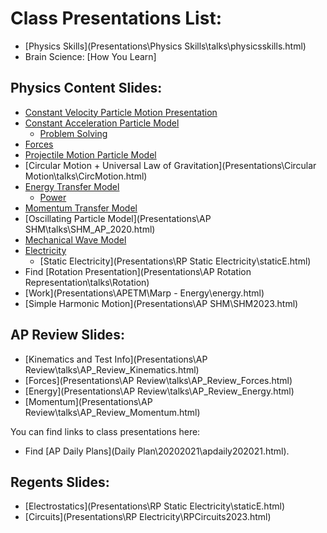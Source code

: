 # Class Presentations List:

  - [Physics Skills](Presentations\Physics Skills\talks\physicsskills.html)
  - Brain Science: [How You Learn]

## Physics Content Slides:

  - [Constant Velocity Particle Motion Presentation](Presentations\APCVPM\talks\APCVPM.html)
  - [Constant Acceleration Particle Model](Presentations\APCAPM\talks\APCAPM2020.html)
    - [Problem Solving](Presentations\APCAPM\talks\problemsolving.html)
  - [Forces](Presentations\Forces\talks\APForces.html)
  - [Projectile Motion Particle Model](Presentations\Projectiles\talks\Projectiles_AP.html)
  - [Circular Motion + Universal Law of Gravitation](Presentations\Circular Motion\talks\CircMotion.html)
  - [Energy Transfer Model](Presentations\APETM\talks\APETM.html)
    - [Power](Presentations\APETM\talks\power.html)
  - [Momentum Transfer Model](Presentations\Momentum\talks\momentum2023.html)
  - [Oscillating Particle Model](Presentations\AP SHM\talks\SHM_AP_2020.html)
  - [Mechanical Wave Model](Presentations\Waves\talks\AP_Waves.html)
  - [Electricity](Presentations\Electricity\talks\AP_Electricity.html)
    - [Static Electricity](Presentations\RP Static Electricity\staticE.html)
  - Find [Rotation Presentation](Presentations\AP Rotation Representation\talks\Rotation)
  - [Work](Presentations\APETM\Marp - Energy\energy.html)
  - [Simple Harmonic Motion](Presentations\AP SHM\SHM2023.html)

## AP Review Slides:

  - [Kinematics and Test Info](Presentations\AP Review\talks\AP_Review_Kinematics.html)
  - [Forces](Presentations\AP Review\talks\AP_Review_Forces.html)
  - [Energy](Presentations\AP Review\talks\AP_Review_Energy.html)
  - [Momentum](Presentations\AP Review\talks\AP_Review_Momentum.html)

You can find links to class presentations here:
  - Find [AP Daily Plans](Daily Plan\20202021\apdaily202021.html).


## Regents Slides:

- [Electrostatics](Presentations\RP Static Electricity\staticE.html)
- [Circuits](Presentations\RP Electricity\RPCircuits2023.html)